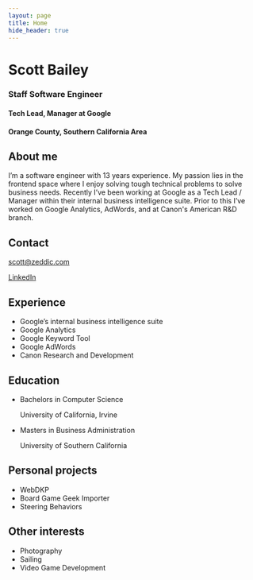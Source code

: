 ```yaml
---
layout: page
title: Home
hide_header: true
---
```


# Scott Bailey

### Staff Software Engineer

#### Tech Lead, Manager at Google

#### Orange County, Southern California Area

## About me

I’m a software engineer with 13 years experience. My passion lies in the frontend space where I enjoy solving tough technical problems to solve business needs. Recently I’ve been working at Google as a Tech Lead / Manager within their internal business intelligence suite. Prior to this I’ve worked on Google Analytics, AdWords, and at Canon's American R&D branch.

## Contact

[scott@zeddic.com](mailto:scott@zeddic.com)

[LinkedIn](https://www.linkedin.com/in/scott-bailey-z)

## Experience

- Google’s internal business intelligence suite
- Google Analytics
- Google Keyword Tool
- Google AdWords
- Canon Research and Development

## Education

- Bachelors in Computer Science

  University of California, Irvine

* Masters in Business Administration

  University of Southern California

## Personal projects

- WebDKP
- Board Game Geek Importer
- Steering Behaviors

## Other interests

- Photography
- Sailing
- Video Game Development

